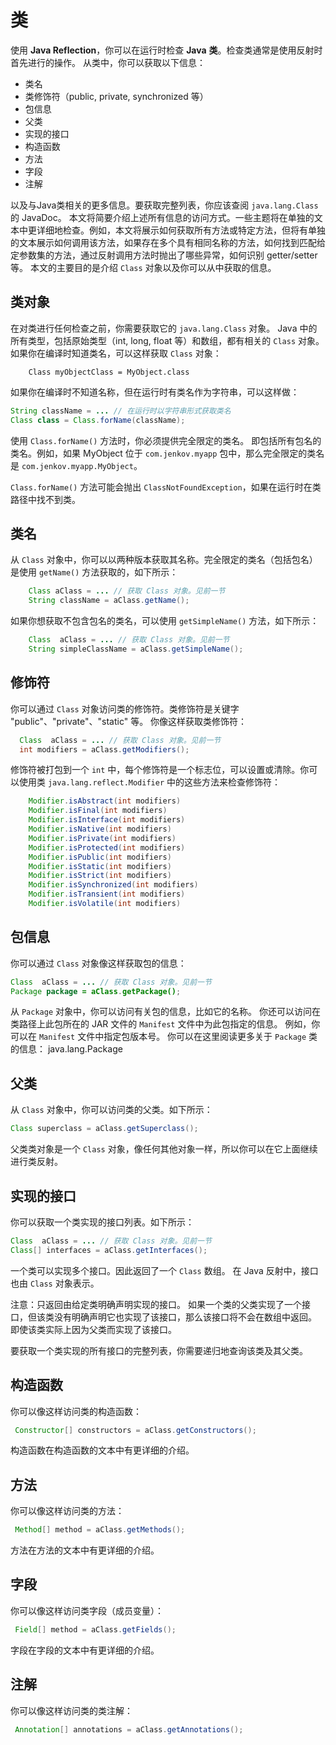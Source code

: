 # 类

使用 **Java Reflection**，你可以在运行时检查 **Java** **类**。检查类通常是使用反射时首先进行的操作。
从类中，你可以获取以下信息：
- 类名
- 类修饰符（public, private, synchronized 等）
- 包信息
- 父类
- 实现的接口
- 构造函数
- 方法
- 字段
- 注解

以及与Java类相关的更多信息。要获取完整列表，你应该查阅 `java.lang.Class` 的 JavaDoc。
本文将简要介绍上述所有信息的访问方式。一些主题将在单独的文本中更详细地检查。例如，本文将展示如何获取所有方法或特定方法，但将有单独的文本展示如何调用该方法，如果存在多个具有相同名称的方法，如何找到匹配给定参数集的方法，通过反射调用方法时抛出了哪些异常，如何识别 getter/setter 等。
本文的主要目的是介绍 `Class` 对象以及你可以从中获取的信息。

## 类对象

在对类进行任何检查之前，你需要获取它的 `java.lang.Class` 对象。
Java 中的所有类型，包括原始类型（int, long, float 等）和数组，都有相关的 `Class` 对象。
如果你在编译时知道类名，可以这样获取 `Class` 对象：

```
    Class myObjectClass = MyObject.class
```

如果你在编译时不知道名称，但在运行时有类名作为字符串，可以这样做：

```java
String className = ... // 在运行时以字符串形式获取类名
Class class = Class.forName(className);
```

使用 `Class.forName()` 方法时，你必须提供完全限定的类名。
即包括所有包名的类名。例如，如果 MyObject 位于 `com.jenkov.myapp` 包中，那么完全限定的类名是 `com.jenkov.myapp.MyObject`。

`Class.forName()` 方法可能会抛出 `ClassNotFoundException`，如果在运行时在类路径中找不到类。

## 类名

从 `Class` 对象中，你可以以两种版本获取其名称。完全限定的类名（包括包名）是使用 `getName()` 方法获取的，如下所示：

```java
    Class aClass = ... // 获取 Class 对象。见前一节
    String className = aClass.getName();
```

如果你想获取不包含包名的类名，可以使用 `getSimpleName()` 方法，如下所示：

```java
    Class  aClass = ... // 获取 Class 对象。见前一节
    String simpleClassName = aClass.getSimpleName();
```

## 修饰符

你可以通过 `Class` 对象访问类的修饰符。类修饰符是关键字 "public"、"private"、"static" 等。
你像这样获取类修饰符：

```java
  Class  aClass = ... // 获取 Class 对象。见前一节
  int modifiers = aClass.getModifiers();
```

修饰符被打包到一个 `int` 中，每个修饰符是一个标志位，可以设置或清除。你可以使用类 `java.lang.reflect.Modifier` 中的这些方法来检查修饰符：

```java
    Modifier.isAbstract(int modifiers)
    Modifier.isFinal(int modifiers)
    Modifier.isInterface(int modifiers)
    Modifier.isNative(int modifiers)
    Modifier.isPrivate(int modifiers)
    Modifier.isProtected(int modifiers)
    Modifier.isPublic(int modifiers)
    Modifier.isStatic(int modifiers)
    Modifier.isStrict(int modifiers)
    Modifier.isSynchronized(int modifiers)
    Modifier.isTransient(int modifiers)
    Modifier.isVolatile(int modifiers)
```

## 包信息

你可以通过 `Class` 对象像这样获取包的信息：

```java
Class  aClass = ... // 获取 Class 对象。见前一节
Package package = aClass.getPackage();
```

从 `Package` 对象中，你可以访问有关包的信息，比如它的名称。
你还可以访问在类路径上此包所在的 JAR 文件的 `Manifest` 文件中为此包指定的信息。
例如，你可以在 `Manifest` 文件中指定包版本号。
你可以在这里阅读更多关于 `Package` 类的信息：
java.lang.Package

## 父类

从 `Class` 对象中，你可以访问类的父类。如下所示：

```java
Class superclass = aClass.getSuperclass();
```

父类类对象是一个 `Class` 对象，像任何其他对象一样，所以你可以在它上面继续进行类反射。

## 实现的接口

你可以获取一个类实现的接口列表。如下所示：

```java
Class  aClass = ... // 获取 Class 对象。见前一节
Class[] interfaces = aClass.getInterfaces();
```

一个类可以实现多个接口。因此返回了一个 `Class` 数组。
在 Java 反射中，接口也由 `Class` 对象表示。

注意：只返回由给定类明确声明实现的接口。
如果一个类的父类实现了一个接口，但该类没有明确声明它也实现了该接口，那么该接口将不会在数组中返回。
即使该类实际上因为父类而实现了该接口。

要获取一个类实现的所有接口的完整列表，你需要递归地查询该类及其父类。

## 构造函数

你可以像这样访问类的构造函数：

```java
 Constructor[] constructors = aClass.getConstructors();
```

构造函数在构造函数的文本中有更详细的介绍。

## 方法

你可以像这样访问类的方法：

```java
 Method[] method = aClass.getMethods();
```

方法在方法的文本中有更详细的介绍。

## 字段

你可以像这样访问类字段（成员变量）：

```java
 Field[] method = aClass.getFields();
```

字段在字段的文本中有更详细的介绍。

## 注解

你可以像这样访问类的类注解：

```java
 Annotation[] annotations = aClass.getAnnotations();
```


